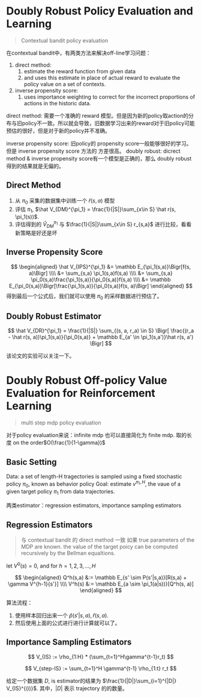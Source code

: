 # Doubly Robust Policy Evaluation and Learning
> Contextual bandit policy evaluation

在contextual bandit中，有两类方法来解决off-line学习问题：
1. direct method: 
	1. estimate the reward function from given data 
	2. and uses this estimate in place of actual reward to evaluate the policy value on a set of contexts.
2. inverse propensity score:
	1. uses importance weighting to correct for the incorrect proportions of actions in the historic data.
  
direct method: 需要一个准确的 reward 模型。但是因为新的policy取action的分布与旧policy不一致。所以就会导致，旧数据学习出来的reward对于旧policy可能预估的很好，但是对于新的policy并不准确。

inverse propensity score: 旧policy的 propensity score一般能够很好的学习。但是 inverse propensity score 方法的 方差很高。
doubly robust: dicrect method & inverse propensity score有一个模型是正确的，那么 doubly robust 得到的结果就是无偏的。

## Direct Method
1. 从 $\pi_0$ 采集的数据集中训练一个 $\hat r(s, a)$ 模型
2. 评估 $\pi_1$, $\hat V_{DM}^{\pi_1} = \frac{1}{|S|}\sum_{x\in S} \hat r(s, \pi_1(s))$.
3. 评估得到的 $\hat V_{DM}^{\pi_1}$ 与 $\frac{1}{|S|}\sum_{x\in S} r_{s,a}$ 进行比较，看看新策略是好还是坏

## Inverse Propensity Score
$$
\begin{aligned}
\hat V_{IPS}^{\pi_1} &= \mathbb E_{\pi_1(s,a)}\Bigr[f(s, a)\Bigr] \\\\
&= \sum_{s,a} \pi_1(s,a)f(s,a) \\\\
&= \sum_{s,a} \pi_0(s,a)\frac{\pi_1(s,a)}{\pi_0(s,a)}f(s,a) \\\\
&= \mathbb E_{\pi_0(s,a)}\Bigr[\frac{\pi_1(s,a)}{\pi_0(s,a)}f(s, a)\Bigr]
\end{aligned}
$$
得到最后一个公式后，我们就可以使用 $\pi_0$ 的采样数据进行预估了。

## Doubly Robust Estimator
$$
\hat V_{DR}^{\pi_1} = \frac{1}{|S|} \sum_{(s, a, r_a) \in S} \Bigr[ \frac{(r_a  - \hat r(s, a))\pi_1(s,a)}{\pi_0(s,a)} + \mathbb E_{a' \in \pi_1(s,a')}\hat r(s, a') \Bigr]
$$

该论文的实验可以关注一下。

# Doubly Robust Off-policy Value Evaluation for Reinforcement Learning
> multi step mdp policy evaluation

对于policy evaluation来说：infinite mdp 也可以直接简化为 finite mdp. 取的长度 on the order$O(\frac{1}{1-\gamma})$

## Basic Setting
Data: a set of length-H tragectories is sampled using a fixed stochastic policy $\pi_0$, known as behavior policy
Goal: estimate $v^{\pi_1, H}$, the vaue of a given target policy $\pi_1$ from data trajectories.


两类estimator：regression estimators, importance sampling estimators
## Regression Estimators
> 与 contextual bandit 的 direct method 一致
如果 true parameters of the MDP are known. the value of the target poicy can be computed recursively by the Bellman equaltions.

let $V^0(s) = 0$, and for $h=1,2,3,...,H$

$$
\begin{aligned}
Q^h(s,a) &:= \mathbb E_{s' \sim P(s'|s,a)}[R(s,a) + \gamma V^{h-1}{s'}] \\\\
V^h(s) &:= \mathbb E_{a \sim \pi_1(a|s))}[Q^h(s, a)]
\end{aligned}
$$

算法流程：
1. 使用样本回归出来一个 $\hat p(s'|s, a), \hat r(s, a)$. 
2. 然后使用上面的公式进行进行计算就可以了。

## Importance Sampling Estimators
$$
V_{IS} := \rho_{1:H} * (\sum_{t=1}^H\gamma^{t-1}r_t)
$$

$$
V_{step-IS} := \sum_{t=1}^H \gamma^{t-1} \rho_{1:t} r_t
$$

给定一个数据集 $D$, is estimator的结果为 $\frac{1}{|D|}\sum_{i=1}^{|D|} V_{IS}^{(i)}$. 其中，$|D|$ 表示 trajectory 的的数量。
